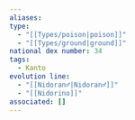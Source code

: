 ```yaml
---
aliases: 
type:
  - "[[Types/poison|poison]]"
  - "[[Types/ground|ground]]"
national dex number: 34
tags:
  - Kanto
evolution line:
  - "[[Nidoran♂|Nidoran♂]]"
  - "[[Nidorino]]"
associated: []
---
```

